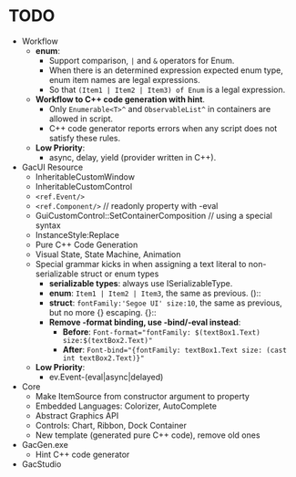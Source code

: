 # TODO

* Workflow
    * **enum**:
        * Support comparison, `|` and `&` operators for Enum.
        * When there is an determined expression expected enum type, enum item names are legal expressions.
        * So that `(Item1 | Item2 | Item3) of Enum` is a legal expression.
    * **Workflow to C++ code generation with hint**.
        * Only `Enumerable<T>^` and `ObservableList^` in containers are allowed in script.
        * C++ code generator reports errors when any script does not satisfy these rules.
    * **Low Priority**:
        * async, delay, yield (provider written in C++).
* GacUI Resource
    * InheritableCustomWindow
    * InheritableCustomControl
    * `<ref.Event/>`
    * `<ref.Component/>` // readonly property with -eval
    * GuiCustomControl::SetContainerComposition // using a special syntax
    * InstanceStyle:Replace
    * Pure C++ Code Generation
    * Visual State, State Machine, Animation
    * Special grammar kicks in when assigning a text literal to non-serializable struct or enum types
        * **serializable types**: always use ISerializableType.
        * **enum**: `Item1 | Item2 | Item3`, the same as previous. (<text>)::<type>
        * **struct**: `fontFamily:'Segoe UI' size:10`, the same as previous, but no more {} escaping. {<text>}::<type>
        * **Remove -format binding, use -bind/-eval instead**:
            * **Before**: `Font-format="fontFamily: $(textBox1.Text) size:$(textBox2.Text)"`
            * **After**: `Font-bind="{fontFamily: textBox1.Text size: (cast int textBox2.Text)}"`
    * **Low Priority**:
        * ev.Event-(eval|async|delayed)
* Core
    * Make ItemSource from constructor argument to property
    * Embedded Languages: Colorizer, AutoComplete
    * Abstract Graphics API
    * Controls: Chart, Ribbon, Dock Container
    * New template (generated pure C++ code), remove old ones
* GacGen.exe
    * Hint C++ code generator
* GacStudio
